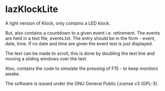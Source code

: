 # lazKlockLite

A light version of Klock, only contains a LED klock.

But, also contains a countdown to a given event i.e. retirement.
The events are held in a text file, events.txt.
The entry should be in the form  - event, date, time. 
If no date and time are given the event test is just displayed.

The text can be made to scroll, this is done by doubling the text line
and moving a sliding windows over the text.   

Also, contains the code to simulate the pressing of F15 - to keep monitors awake.


The software is issued under the GNU General Public License v3 (GPL-3).
